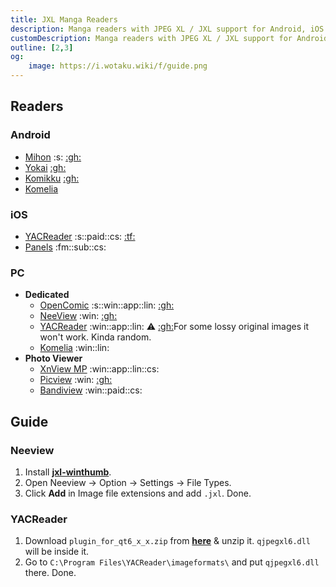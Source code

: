 ```yaml
---
title: JXL Manga Readers
description: Manga readers with JPEG XL / JXL support for Android, iOS & PC
customDescription: Manga readers with JPEG XL / JXL support for Android, iOS & PC
outline: [2,3]
og:
    image: https://i.wotaku.wiki/f/guide.png
---
```



<GradientCard title="JXL Manga Readers" description="Manga readers with JPEG XL / JXL support for Android, iOS & PC" theme="turquoise" variant="thin"/>

## Readers

### Android
- [Mihon](https://mihon.app/) :s: [:gh:](https://github.com/mihonapp/mihon)
- [Yokai](https://mihon.app/forks/Yokai/) [:gh:](https://github.com/null2264/yokai)
- [Komikku](https://komikku-app.github.io/) [:gh:](https://github.com/komikku-app/komikku)
- [Komelia](https://github.com/Snd-R/Komelia) <Badge type="info" text="Komga" />

### iOS
- [YACReader](https://apps.apple.com/app/id635717885) :s::paid::cs: [:tf:](https://testflight.apple.com/join/5zhB7sRP)
- [Panels](https://apps.apple.com/us/app/panels-comic-reader/id1236567663) :fm::sub::cs:

### PC
- **Dedicated**
  - [OpenComic](https://opencomic.app/) :s::win::app::lin: [:gh:](https://github.com/ollm/OpenComic)
  - [NeeView](https://neelabo.github.io/NeeView/en-us/) :win: [:gh:](https://github.com/neelabo/NeeView)
  - [YACReader](https://www.yacreader.com/) :win::app::lin: :warning: [:gh:](https://github.com/YACReader/yacreader)<tooltip>For some lossy original images it won't work. Kinda random.</tooltip>
  - [Komelia](https://github.com/Snd-R/Komelia) :win::lin: <Badge type="info" text="Komga" />
- **Photo Viewer**
  - [XnView MP](https://www.xnview.com/en/xnviewmp/) :win::app::lin::cs:
  - [Picview](https://picview.org/) :win: [:gh:](https://github.com/Ruben2776/PicView/)
  - [Bandiview](https://en.bandisoft.com/bandiview/) :win::paid::cs:

## Guide

### Neeview
1. Install [**jxl-winthumb**](https://github.com/saschanaz/jxl-winthumb).
2. Open Neeview -> Option -> Settings -> File Types.
3. Click **Add** in Image file extensions and add `.jxl`. Done.

### YACReader
1. Download `plugin_for_qt6_x_x.zip` from [**here**](https://github.com/novomesk/qt-jpegxl-image-plugin) & unzip it. `qjpegxl6.dll` will be inside it.
2. Go to `C:\Program Files\YACReader\imageformats\` and put `qjpegxl6.dll` there. Done.